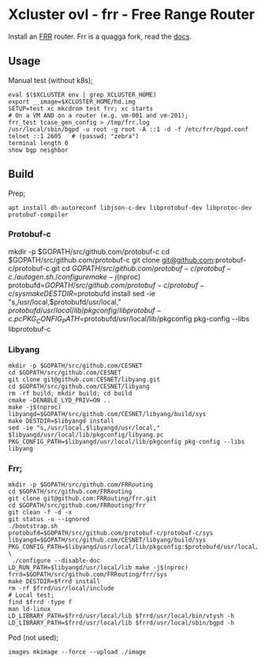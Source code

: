 # Xcluster ovl - frr - Free Range Router

Install an [FRR](https://frrouting.org/) router. Frr is a quagga fork,
read the [docs](http://docs.frrouting.org/en/latest/).


## Usage

Manual test (without k8s);
```
eval $($XCLUSTER env | grep XCLUSTER_HOME)
export __image=$XCLUSTER_HOME/hd.img
SETUP=test xc mkcdrom test frr; xc starts
# On a VM AND on a router (e.g. vm-001 and vm-201);
frr_test tcase_gen_config > /tmp/frr.log
/usr/local/sbin/bgpd -u root -g root -A ::1 -d -f /etc/frr/bgpd.conf
telnet ::1 2605   # (passwd; "zebra")
terminal length 0
show bgp neighbor
```


## Build

Prep;
```
apt install dh-autoreconf libjson-c-dev libprotobuf-dev libprotoc-dev protobuf-compiler
```

### Protobuf-c
mkdir -p $GOPATH/src/github.com/protobuf-c
cd $GOPATH/src/github.com/protobuf-c
git clone git@github.com:protobuf-c/protobuf-c.git
cd $GOPATH/src/github.com/protobuf-c/protobuf-c
./autogen.sh
./configure
make -j$(nproc)
protobufd=$GOPATH/src/github.com/protobuf-c/protobuf-c/sys
make DESTDIR=$protobufd install
sed -ie "s,/usr/local,$protobufd/usr/local," $protobufd/usr/local/lib/pkgconfig/libprotobuf-c.pc
PKG_CONFIG_PATH=$protobufd/usr/local/lib/pkgconfig pkg-config --libs libprotobuf-c

### Libyang
```
mkdir -p $GOPATH/src/github.com/CESNET
cd $GOPATH/src/github.com/CESNET
git clone git@github.com:CESNET/libyang.git
cd $GOPATH/src/github.com/CESNET/libyang
rm -rf build; mkdir build; cd build
cmake -DENABLE_LYD_PRIV=ON ..
make -j$(nproc)
libyangd=$GOPATH/src/github.com/CESNET/libyang/build/sys
make DESTDIR=$libyangd install
sed -ie "s,/usr/local,$libyangd/usr/local," $libyangd/usr/local/lib/pkgconfig/libyang.pc
PKG_CONFIG_PATH=$libyangd/usr/local/lib/pkgconfig pkg-config --libs libyang
```

### Frr;
```
mkdir -p $GOPATH/src/github.com/FRRouting
cd $GOPATH/src/github.com/FRRouting
git clone git@github.com:FRRouting/frr.git
cd $GOPATH/src/github.com/FRRouting/frr
git clean -f -d -x
git status -u --ignored
./bootstrap.sh
protobufd=$GOPATH/src/github.com/protobuf-c/protobuf-c/sys
libyangd=$GOPATH/src/github.com/CESNET/libyang/build/sys
PKG_CONFIG_PATH=$libyangd/usr/local/lib/pkgconfig:$protobufd/usr/local/lib/pkgconfig \
 ./configure --disable-doc
LD_RUN_PATH=$libyangd/usr/local/lib make -j$(nproc)
frrd=$GOPATH/src/github.com/FRRouting/frr/sys
make DESTDIR=$frrd install
rm -rf $frrd/usr/local/include
# Local test;
find $frrd -type f
man ld-linux
LD_LIBRARY_PATH=$frrd/usr/local/lib $frrd/usr/local/bin/vtysh -h
LD_LIBRARY_PATH=$frrd/usr/local/lib $frrd/usr/local/sbin/bgpd -h
```

Pod (not used);
```
images mkimage --force --upload ./image
```
